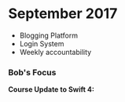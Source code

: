 # September 2017
  - Blogging Platform
  - Login System
  - Weekly accountability

### Bob's Focus
  **Course Update to Swift 4:**
